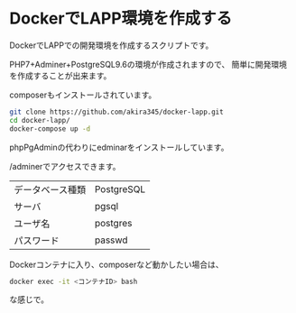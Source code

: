 DockerでLAPP環境を作成する
====

DockerでLAPPでの開発環境を作成するスクリプトです。

PHP7+Adminer+PostgreSQL9.6の環境が作成されますので、
簡単に開発環境を作成することが出来ます。

composerもインストールされています。
```bash
git clone https://github.com/akira345/docker-lapp.git
cd docker-lapp/
docker-compose up -d
```

phpPgAdminの代わりにedminarをインストールしています。

/adminerでアクセスできます。

|    |    |
|---------|---------|
|データベース種類|PostgreSQL|
|サーバ|pgsql|
|ユーザ名|postgres|
|パスワード|passwd|

Dockerコンテナに入り、composerなど動かしたい場合は、

```bash
docker exec -it <コンテナID> bash
```
な感じで。